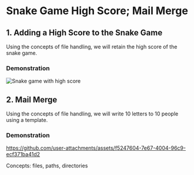 # Snake Game High Score; Mail Merge

## 1. Adding a High Score to the Snake Game

Using the concepts of file handling, we will retain the high score of the snake game.

### Demonstration
![Snake game with high score](https://github.com/user-attachments/assets/8bbf2043-b7d3-4d44-ac32-88a9938ccb88)

## 2. Mail Merge

Using the concepts of file handling, we will write 10 letters to 10 people using a template.

### Demonstration
https://github.com/user-attachments/assets/f5247604-7e67-4004-96c9-ecf371ba41d2

Concepts: files, paths, directories
